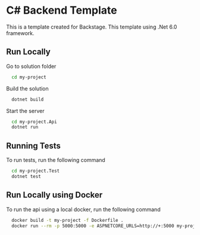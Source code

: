 
# C# Backend Template 

This is a template created for Backstage. This template using .Net 6.0 framework.




## Run Locally

Go to solution folder

```bash
  cd my-project
```

Build the solution

```bash
  dotnet build
```

Start the server

```bash
  cd my-project.Api
  dotnet run
```


## Running Tests

To run tests, run the following command

```bash
  cd my-project.Test
  dotnet test
```


## Run Locally using Docker

To run the api using a local docker, run the following command

```bash
  docker build -t my-project -f Dockerfile . 
  docker run --rm -p 5000:5000 -e ASPNETCORE_URLS=http://+:5000 my-project
```
